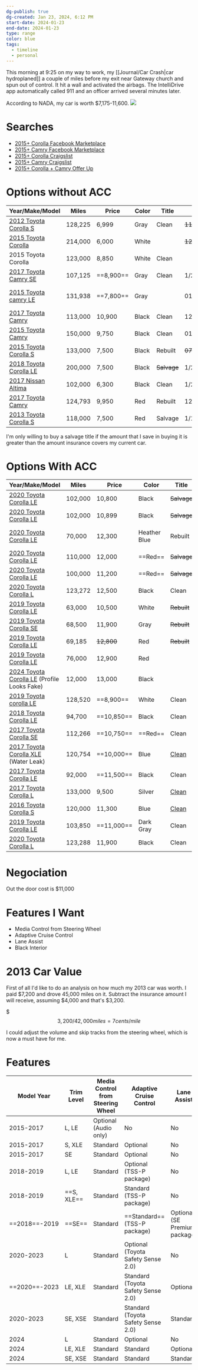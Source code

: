 ```yaml
---
dg-publish: true
dg-created: Jan 23, 2024, 6:12 PM
start-date: 2024-01-23
end-date: 2024-01-23
type: range
color: blue
tags:
  - timeline
  - personal
---
```

This morning at 9:25 on my way to work, my [[Journal/Car Crash|car hydroplaned]] a couple of miles before my exit near Gateway church and spun out of control. It hit a wall and activated the airbags. The IntelliDrive app automatically called 911 and an officer arrived several minutes later.

According to NADA, my car is worth $7,175-11,600.
![](https://lh3.googleusercontent.com/pw/ABLVV869Y6t7FCtk5WML1y5ViNFadY9V5cFjvtvvFdzJe7X-mV0CrIJrHxj0huQrkA_Y6WrhtlWJiDBf1ca_ccOqoE2PYmkF2wtUtQDCX6OWUmOvYUZCuFRxiMc4n1Bfb6MHQy3fxRxyqE3zVfFi_lXnxNqJ0w=w486-h879-s-no-gm?authuser=0)

# Searches

- [2015+ Corolla Facebook Marketplace](https://www.facebook.com/marketplace/category/vehicles?minPrice=6000&maxPrice=14000&maxMileage=150000&minYear=2015&sortBy=vehicle_year_descend&make=2318041991806363&model=647700429016304&exact=false)
- [2015+ Camry Facebook Marketplace](https://www.facebook.com/marketplace/category/vehicles?minPrice=6000&maxPrice=14000&maxMileage=150000&minYear=2015&sortBy=vehicle_year_descend&make=2318041991806363&model=582109948940125&exact=false)
- [2015+ Corolla Craigslist](https://dallas.craigslist.org/search/sachse-tx/sss?auto_make_model=Toyota%20Corolla&auto_title_status=1&hasPic=1&lat=32.9819&lon=-96.5390&max_auto_miles=125000&max_price=14000&min_auto_year=2015&min_price=3000&query=toyota%20Corolla&search_distance=68&sort=date#search=1~gallery~0~0)
- [2015+ Camry Craigslist](https://dallas.craigslist.org/search/sachse-tx/sss?auto_make_model=Toyota%20Corolla&auto_title_status=1&hasPic=1&lat=32.9819&lon=-96.5390&max_auto_miles=125000&max_price=14000&min_auto_year=2015&min_price=3000&query=toyota%20camry&search_distance=68&sort=date#search=1~gallery~0~0)
- [2015+ Corolla + Camry Offer Up](https://offerup.com/explore/k/5/1?VEH_YEAR_MIN=2015&VEH_MILEAGE=150000&VEH_STYLE=c&PRICE_MAX=14000&VEH_MAKE=td%2Chb)

# Options without ACC

| Year/Make/Model | Miles | Price | Color | Title | Posted | Location |
| ---- | ---- | ---- | ---- | ---- | ---- | ---- |
| [2012 Toyota Corolla S](https://www.facebook.com/marketplace/107925612568471/?hoisted_items=2078799045790203) | 128,225 | 6,999 | Gray | Clean | ~~11/25/2023~~ |  |
| [2015 Toyota Corolla](https://www.facebook.com/marketplace/item/327230413446793/?ref=browse_tab&referral_code=marketplace_top_picks&referral_story_type=top_picks) | 214,000 | 6,000 | White |  | ~~12/20/2023~~ |  |
| 2015 Toyota Corolla | 123,000 | 8,850 | White | Clean |  | Carrollton, TX |
| [2017 Toyota Camry SE](https://www.facebook.com/marketplace/item/1400325894202347/)<br> | 107,125 | ==8,900== | Gray | Clean | 1/20/2024 | Grand Prairie, TX |
| [2015 Toyota camry LE](https://www.facebook.com/marketplace/item/2293259074206841/) | 131,938 | ==7,800== | Gray |  | 01/09/2024 | 3822 N Westmoreland Rd |
| [2017 Toyota Camry](https://www.facebook.com/marketplace/item/352823484053894/) | 113,000 | 10,900 | Black | Clean | 12/20/2023 | Farmersville, TX |
| [2015 Toyota Camry](https://www.facebook.com/marketplace/item/786908429931041/) | 150,000 | 9,750 | Black | Clean | 01/09/2024 | Irving, TX |
| [2015 Toyota Corolla S](https://www.facebook.com/marketplace/item/1656674621499914/) | 133,000 | 7,500 | Black | Rebuilt | ~~07/23/2023~~ | Dallas, TX |
| [2018 Toyota Corolla LE](https://www.facebook.com/marketplace/item/907493074002209/) | 200,000 | 7,500 | Black | ~~Salvage~~ | 1/23/2024 | Dallas, TX |
| [2017 Nissan Altima](https://www.facebook.com/marketplace/item/393590883079614/) | 102,000 | 6,300 | Black | Clean | 1/23/2024 | Sachse, TX |
| [2017 Toyota Camry](https://www.facebook.com/marketplace/item/1750553338752398/) | 124,793 | 9,950 | Red | Rebuilt | 12/20/2023 | Fort Worth, TX |
| [2013 Toyota Corolla S](https://www.facebook.com/marketplace/item/395343109698179/) | 118,000 | 7,500 | Red | Salvage | 1/11/2024 | Garland, TX |


I'm only willing to buy a salvage title if the amount that I save in buying it is greater than the amount insurance covers my current car.

# Options With ACC


| Year/Make/Model                                                                                            | Miles   | Price      | Color        | Title                                                                                                                                         | Posted                | Location                                                                                                      |
| ---------------------------------------------------------------------------------------------------------- | ------- | ---------- | ------------ | --------------------------------------------------------------------------------------------------------------------------------------------- | --------------------- | ------------------------------------------------------------------------------------------------------------- |
| [2020 Toyota Corolla LE](https://www.facebook.com/marketplace/item/2022221214828176/)                      | 102,000 | 10,800     | Black        | ~~Salvage~~                                                                                                                                   | 1/16/2024             | Dallas, TX                                                                                                    |
| [2020 Toyota Corolla LE](https://www.facebook.com/marketplace/item/282049144523087/)                       | 102,000 | 10,899     | Black        | ~~Salvage~~                                                                                                                                   | 1/16/2024             | 10724 CF Hawn Fwy                                                                                             |
| [2020 Toyota Corolla LE](https://www.facebook.com/marketplace/item/336627085876664/)                       | 70,000  | 12,300     | Heather Blue | Rebuilt                                                                                                                                       | 1/20/2024             | Balch Springs, TX                                                                                             |
| [2020 Toyota Corolla LE](https://www.facebook.com/marketplace/item/1113522073394507/)                      | 110,000 | 12,000     | ==Red==      | ~~Salvage~~                                                                                                                                   | 1/16/2024             | Dallas, TX                                                                                                    |
| [2020 Toyota Corolla LE](https://www.facebook.com/marketplace/item/1106384710696455/)                      | 100,000 | 11,200     | ==Red==      | ~~Salvage~~                                                                                                                                   | 1/16/2024             | Flower Mound, TX                                                                                              |
| [2020 Toyota Corolla L](https://www.facebook.com/marketplace/item/1048853593007615/)                       | 123,272 | 12,500     | Black        | Clean                                                                                                                                         | 1/16/2024             | Arlington, TX                                                                                                 |
| [2019 Toyota Corolla LE](https://www.facebook.com/marketplace/item/1134761560867989/)                      | 63,000  | 10,500     | White        | ~~Rebuilt~~                                                                                                                                   | 1/21/2024             |                                                                                                               |
| [2019 Toyota Corolla SE](https://www.facebook.com/marketplace/item/260687167013100/)                       | 68,500  | 11,900     | Gray         | ~~Rebuilt~~                                                                                                                                   | 12/09/2023            |                                                                                                               |
| [2019 Toyota Corolla LE](https://www.facebook.com/marketplace/item/684761427145286/)                       | 69,185  | ~~12,800~~ | Red          | ~~Rebuilt~~                                                                                                                                   | 1/10/2024             | Irving, TX                                                                                                    |
| [2019 Toyota Corolla LE](https://www.facebook.com/marketplace/item/1354407755463236/)                      | 76,000  | 12,900     | Red          |                                                                                                                                               | ~~11/04/2023~~ (Sold) | Dallas, TX                                                                                                    |
| [2024 Toyota Corolla LE](https://www.facebook.com/marketplace/item/1436358763959514/) (Profile Looks Fake) | 12,000  | 13,000     | Black        |                                                                                                                                               | 1/18/2024             | Gainesville, TX                                                                                               |
| [2019 Toyota corolla LE](https://www.facebook.com/marketplace/item/941852850669851/)                       | 128,520 | ==8,900==  | White        | Clean                                                                                                                                         | 1/20/2024             | Dallas, TX                                                                                                    |
| [2018 Toyota Corolla LE](https://www.facebook.com/marketplace/item/1128072278182280/)                      | 94,700  | ==10,850== | Black        | Clean                                                                                                                                         | 12/14/2024            | Grand Prairie, TX                                                                                             |
| [2017 Toyota Corolla SE](https://www.facebook.com/marketplace/item/3502710273367957/)                      | 112,266 | ==10,750== | ==Red==      | Clean                                                                                                                                         | ~~12/09/2023~~        | Grand Prairie, TX                                                                                             |
| [2017 Toyota Corolla XLE](https://www.facebook.com/marketplace/item/263897222673843/) (Water Leak)         | 120,754 | ==10,000== | Blue         | [Clean](https://secure.carfax.com/creditCard.cfx?make=TOYOTA&model=COROLLA%2520SE&year=2017&vin=5YFBURHE1HP656873&numberOfRecords=32)         |                       | Dallas, TX                                                                                                    |
| [2017 Toyota Corolla LE](https://www.facebook.com/marketplace/item/1558426718261945/)                      | 92,000  | ==11,500== | Black        | Clean                                                                                                                                         | 11/30/2023            | Dallas, TX                                                                                                    |
| [2017 Toyota Corolla L](https://www.facebook.com/marketplace/item/874031691017727/)                        | 133,000 | 9,500      | Silver       | [Clean](https://secure.carfax.com/creditCard.cfx?make=TOYOTA&model=COROLLA%2520LE&year=2017&vin=2T1BURHEXHC769558&numberOfRecords=44)         | 10/26/2023            | Fort Worth, TX                                                                                                |
| [2016 Toyota Corolla S](https://www.facebook.com/marketplace/item/1063063531634824/)                       | 120,000 | 11,300     | Blue         | [Clean](https://secure.carfax.com/creditCard.cfx?make=TOYOTA&model=COROLLA%2520S%2520PLUS&year=2016&vin=2T1BURHE2GC717064&numberOfRecords=51) | 1/4/2024              | [Arlington, TX](https://www.truecar.com/used-cars-for-sale/listing/5YFBURHE3GP452848/?paymentPreference=loan) |
| [2019 Toyota Corolla LE](https://www.facebook.com/marketplace/item/770397021618758/)                       | 103,850 | ==11,000== | Dark Gray    | Clean                                                                                                                                         | 1/24/2024             | Arlington, TX                                                                                                 |
| [2020 Toyota Corolla L](https://www.facebook.com/marketplace/item/905471827708295/)                                                                                                           | 123,288        | 11,900           | Black             | Clean                                                                                                                                              | 1/26/2024                      | Arlington, TX                                                                                                              |

# Negociation

Out the door cost is $11,000



# Features I Want

- Media Control from Steering Wheel
- Adaptive Cruise Control
- Lane Assist
- Black Interior

# 2013 Car Value

First of all I'd like to do an analysis on how much my 2013 car was worth. I paid $7,200 and drove 45,000 miles on it. Subtract the insurance amount I will receive, assuming $4,000 and that's $3,200.

$$$3,200 /42,000 miles = 7 cents / mile $$

I could adjust the volume and skip tracks from the steering wheel, which is now a must have for me.

# Features

| Model Year | Trim Level | Media Control from Steering Wheel | Adaptive Cruise Control | Lane Assist |
| ---- | ---- | ---- | ---- | ---- |
| 2015-2017 | L, LE | Optional (Audio only) | No | No |
| 2015-2017 | S, XLE | Standard | Optional | No |
| 2015-2017 | SE | Standard | Optional | No |
| 2018-2019 | L, LE | Standard | Optional (TSS-P package) | No |
| 2018-2019 | ==S, XLE== | Standard | Standard (TSS-P package) | No |
| ==2018==-2019 | ==SE== | Standard | ==Standard== (TSS-P package) | Optional (SE Premium package) |
| 2020-2023 | L | Standard | Optional (Toyota Safety Sense 2.0) | No |
| ==2020==-2023 | LE, XLE | Standard | Standard (Toyota Safety Sense 2.0) | Optional |
| 2020-2023 | SE, XSE | Standard | Standard (Toyota Safety Sense 2.0) | Standard |
| 2024 | L | Standard | Optional | No |
| 2024 | LE, XLE | Standard | Standard | Optional |
| 2024 | SE, XSE | Standard | Standard | Standard |

